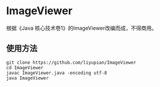 # ImageViewer
根据《Java 核心技术卷1》的ImageViewer改编而成，不得商用。
## 使用方法
```
git clone https://github.com/liyupian/ImageViewer
cd ImageViewer
javac ImageViewer.java -encoding utf-8
java ImageViewer
```
